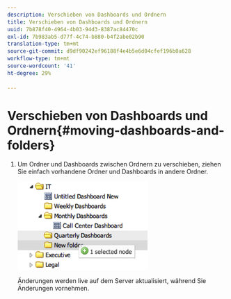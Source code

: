 ```yaml
---
description: Verschieben von Dashboards und Ordnern
title: Verschieben von Dashboards und Ordnern
uuid: 7b878f40-4964-4b03-94d3-8387ac84470c
exl-id: 7b983ab5-d77f-4c74-b880-b4f2abe02b90
translation-type: tm+mt
source-git-commit: d9df90242ef96188f4e4b5e6d04cfef196b0a628
workflow-type: tm+mt
source-wordcount: '41'
ht-degree: 29%

---
```


# Verschieben von Dashboards und Ordnern{#moving-dashboards-and-folders}

1. Um Ordner und Dashboards zwischen Ordnern zu verschieben, ziehen Sie einfach vorhandene Ordner und Dashboards in andere Ordner.

   ![](assets/move_folder.png)

   Änderungen werden live auf dem Server aktualisiert, während Sie Änderungen vornehmen.
